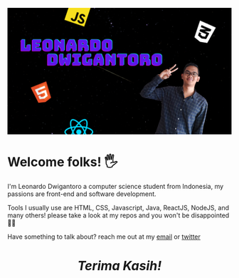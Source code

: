 ![banner for septianleonardo](images/Header.png)
<h1> Welcome folks! 🖐</h1>
<p >
I'm Leonardo Dwigantoro a computer science student from Indonesia, my passions are front-end and software development.<br>

Tools I usually use are HTML, CSS, Javascript, Java, ReactJS, NodeJS, and many others! please take a look at my repos and you won't be disappointed🚀🚀<br>

</p>
<p>Have something to talk about? reach me out at my <a href="mailto:leonardo.dwigantoro@gmail.com">email</a> or <a href="https://twitter.com/@dwigantoro_">twitter</a></p>

<h1 align='center'><i>Terima Kasih!</i></h1>
